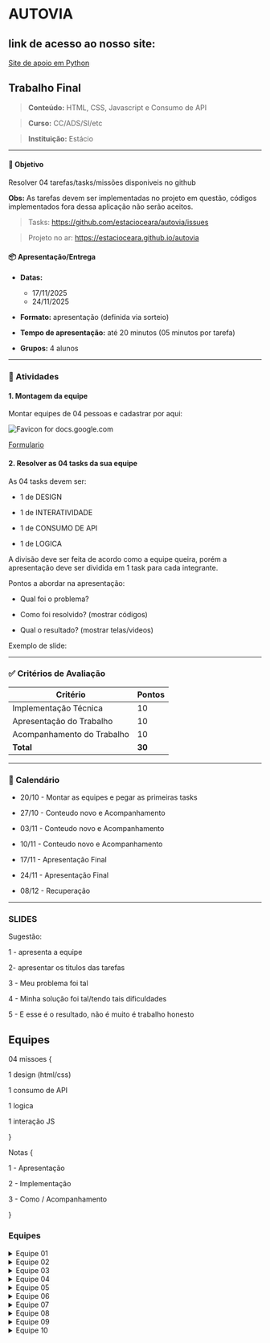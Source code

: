 # AUTOVIA

## link de acesso ao nosso site:
<a href="https://douglascastrosousa.github.io/Gestao_de_veiculos/" target="_blank">Site de apoio em Python</a>

## Trabalho Final

> **Conteúdo:** HTML, CSS, Javascript e Consumo de API

> **Curso:** CC/ADS/SI/etc

> **Instituição:** Estácio


---

#### 🎯 Objetivo

Resolver 04 tarefas/tasks/missões disponiveis no github

**Obs:** As tarefas devem ser implementadas no projeto em questão, códigos implementados fora dessa aplicação não serão aceitos.

  

> Tasks: https://github.com/estacioceara/autovia/issues

> Projeto no ar: https://estacioceara.github.io/autovia

  

#### 📦 Apresentação/Entrega

  

- **Datas:** 
    - 17/11/2025
    - 24/11/2025

- **Formato:** apresentação (definida via sorteio)

- **Tempo de apresentação:** até 20 minutos (05 minutos por tarefa)

- **Grupos:** 4 alunos

  
---

  

### 📌 Atividades

  

#### 1. Montagem da equipe

Montar equipes de 04 pessoas e cadastrar por aqui:

![Favicon for docs.google.com](https://www.google.com/s2/favicons?domain=docs.google.com&sz=32)

  

[Formulario](https://forms.gle/VbiJuC1LoAbmgP879)

  

#### 2. Resolver as 04 tasks da sua equipe

As 04 tasks devem ser:

- 1 de DESIGN

- 1 de INTERATIVIDADE

- 1 de CONSUMO DE API

- 1 de LOGICA

  

A divisão deve ser feita de acordo como a equipe queira, porém a apresentação deve ser dividida em 1 task para cada integrante.

  

Pontos a abordar na apresentação:

- Qual foi o problema?

- Como foi resolvido? (mostrar códigos)

- Qual o resultado? (mostrar telas/videos)

Exemplo de slide:
  

---

  

### ✅ Critérios de Avaliação

  

| Critério | Pontos |
| -------------------------- | ------ |
| Implementação Técnica | 10 |
| Apresentação do Trabalho | 10 |
| Acompanhamento do Trabalho | 10 |
| **Total** | **30** |

  

---

  
  

### 📅 Calendário

  

- 20/10 - Montar as equipes e pegar as primeiras tasks

- 27/10 - Conteudo novo e Acompanhamento

- 03/11 - Conteudo novo e Acompanhamento

- 10/11 - Conteudo novo e Acompanhamento

- 17/11 - Apresentação Final

- 24/11 - Apresentação Final

- 08/12 - Recuperação

  

---

  

### SLIDES

  

Sugestão:

  

1 - apresenta a equipe

2- apresentar os titulos das tarefas

  

3 - Meu problema foi tal

4 - Minha solução foi tal/tendo tais dificuldades

5 - E esse é o resultado, não é muito é trabalho honesto

  

## Equipes

  

04 missoes {

1 design (html/css)

1 consumo de API

1 logica

1 interação JS

}

  

Notas {

1 - Apresentação

2 - Implementação

3 - Como / Acompanhamento

}

  

  

### Equipes

  
<details>
<summary>Equipe 01</summary>
<ul>
<li>Diego de Castro Sousa - 202504090177</li>
<li>Douglas de Castro Sousa - 202508237938</li>
<li>Paulo Camilo da Silva Viana - 202403732531</li>
<li>Thiago Dias Vasconcelos - 202503291608</li>
</ul>
</details>

<details>
<summary>Equipe 02</summary>
<ul>
<li>Widley Cunha Sousa - 202502509121</li>
<li>Samuel Vitor Batista Maciel - 202502271735</li>
<li>Arthur Bruno - 202503806357</li>
<li>Deivid Kenedy - 202502339658</li>
</ul>
</details>

<details>
<summary>Equipe 03</summary>
<ul>
<li>Thales Bezerra Farias - 202503584869</li>
<li>Endryw Vieira de Oliveira - 202502215411</li>
<li>Marcelo Mendes Brito - 202502380071</li>
<li>Breno Almeida Barros - 202503567697</li>
</ul>
</details>

<details>
<summary>Equipe 04</summary>
<ul>
<li>Raimundo Roberto Silva Vale - 202502242417</li>
<li>Andrew Pereira de Sousa - 202503289336</li>
<li>James do Nascimento Rodrigues - 202502352786</li>
<li>Ronaldy Brandão Rufino - 202502216751</li>
</ul>
</details>

<details>
<summary>Equipe 05</summary>
<ul>
<li>Ruan Riquelme de Almeida Pereira da Silva - 202502216886</li>
<li>Erbete Waslley da Silva Pontes - 202502380321</li>
<li>João Victor dos Santos Lima - 202502321058</li>
<li>Pedro José da Silva Ribeiro Albano - 202502525176</li>
</ul>
</details>

<details>
<summary>Equipe 06</summary>
<ul>
<li>Samir Jefferson Silva Fechine - 202502535619</li>
<li>Cauã França Justino - 202504263721</li>
<li>Ítalo Sávio - 202302338721</li>
<li>Karla Letícia Galvão - 202408175558</li>
</ul>
</details>

<details>
<summary>Equipe 07</summary>
<ul>
<li>Josefa Helaíne Quintino Lavor Andrade - 202502247133</li>
<li>Andrey Ricardo de Souza Ramos - 202508322137</li>
<li>Ana Beatriz Martins Tavares - 202502425685</li>
<li>Pedro Henrique Santos de Freitas - 202503112207</li>
</ul>
</details>

<details>
<summary>Equipe 08</summary>
<ul>
<li>Luísa Lara Araújo da Silva - 202504081241</li>
<li>Vitor Alexandre Pinheiro da Silva - 202503723851</li>
<li>Rubens Nogueira Teles Filho - 202503073929</li>
<li>Antonio Peterson Romoaldo da Silva - 202503846278</li>
</ul>
</details>

<details>
<summary>Equipe 09</summary>
<ul>
<li>Maria Eduarda Alves Guimarães - 202508268469</li>
<li>Kevin Soares da Silva - 202502244941</li>
<li>Melquisedeque Costa dos Santos - 202508648954</li>
<li>Filipe Alves Marinho - 202502508689</li>
</ul>
</details>

<details>
<summary>Equipe 10</summary>
<ul>
<li>Cauã Oliveira Rodrigues - 202505066831</li>
<li>Antônia Rayka Maria de Freitas Pinho - 202502808321</li>
<li>Lucas de Alencar Alcântara - 202502339291</li>
<li>Sammy Ruan Ribeiro Nogueira - 202502296053</li>
</ul>
</details>

